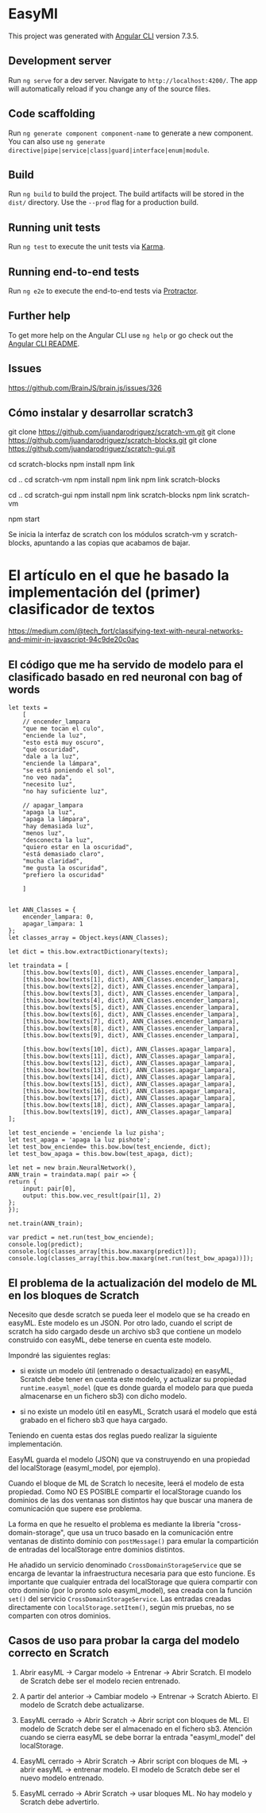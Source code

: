 # EasyMl

This project was generated with [Angular CLI](https://github.com/angular/angular-cli) version 7.3.5.

## Development server

Run `ng serve` for a dev server. Navigate to `http://localhost:4200/`. The app will automatically reload if you change any of the source files.

## Code scaffolding

Run `ng generate component component-name` to generate a new component. You can also use `ng generate directive|pipe|service|class|guard|interface|enum|module`.

## Build

Run `ng build` to build the project. The build artifacts will be stored in the `dist/` directory. Use the `--prod` flag for a production build.

## Running unit tests

Run `ng test` to execute the unit tests via [Karma](https://karma-runner.github.io).

## Running end-to-end tests

Run `ng e2e` to execute the end-to-end tests via [Protractor](http://www.protractortest.org/).

## Further help

To get more help on the Angular CLI use `ng help` or go check out the [Angular CLI README](https://github.com/angular/angular-cli/blob/master/README.md).


## Issues
https://github.com/BrainJS/brain.js/issues/326


## Cómo instalar y desarrollar scratch3

git clone https://github.com/juandarodriguez/scratch-vm.git
git clone https://github.com/juandarodriguez/scratch-blocks.git
git clone https://github.com/juandarodriguez/scratch-gui.git

cd scratch-blocks
npm install
npm link

cd ..
cd scratch-vm
npm install
npm link
npm link scratch-blocks

cd ..
cd scratch-gui
npm install
npm link scratch-blocks
npm link scratch-vm

npm start

Se inicia la interfaz de scratch con los módulos scratch-vm y 
scratch-blocks, apuntando a las copias que acabamos de bajar.


# El artículo en el que he basado la implementación del (primer) clasificador de textos

https://medium.com/@tech_fort/classifying-text-with-neural-networks-and-mimir-in-javascript-94c9de20c0ac

## El código que me ha servido de modelo para el clasificado basado en red neuronal con bag of words

    let texts =
        [
        // encender_lampara
        "que me tocan el culo",
        "enciende la luz",
        "esto está muy oscuro",
        "qué oscuridad",
        "dale a la luz",
        "enciende la lámpara",
        "se está poniendo el sol",
        "no veo nada",
        "necesito luz",
        "no hay suficiente luz",

        // apagar_lampara
        "apaga la luz",
        "apaga la lámpara",
        "hay demasiada luz",
        "menos luz",
        "desconecta la luz",
        "quiero estar en la oscuridad",
        "está demasiado claro",
        "mucha claridad",
        "me gusta la oscuridad",
        "prefiero la oscuridad"

        ]


    let ANN_Classes = {
        encender_lampara: 0,
        apagar_lampara: 1
    };
    let classes_array = Object.keys(ANN_Classes);

    let dict = this.bow.extractDictionary(texts);

    let traindata = [
        [this.bow.bow(texts[0], dict), ANN_Classes.encender_lampara],
        [this.bow.bow(texts[1], dict), ANN_Classes.encender_lampara],
        [this.bow.bow(texts[2], dict), ANN_Classes.encender_lampara],
        [this.bow.bow(texts[3], dict), ANN_Classes.encender_lampara],
        [this.bow.bow(texts[4], dict), ANN_Classes.encender_lampara],
        [this.bow.bow(texts[5], dict), ANN_Classes.encender_lampara],
        [this.bow.bow(texts[6], dict), ANN_Classes.encender_lampara],
        [this.bow.bow(texts[7], dict), ANN_Classes.encender_lampara],
        [this.bow.bow(texts[8], dict), ANN_Classes.encender_lampara],
        [this.bow.bow(texts[9], dict), ANN_Classes.encender_lampara],
        
        [this.bow.bow(texts[10], dict), ANN_Classes.apagar_lampara],
        [this.bow.bow(texts[11], dict), ANN_Classes.apagar_lampara],
        [this.bow.bow(texts[12], dict), ANN_Classes.apagar_lampara],
        [this.bow.bow(texts[13], dict), ANN_Classes.apagar_lampara],
        [this.bow.bow(texts[14], dict), ANN_Classes.apagar_lampara],
        [this.bow.bow(texts[15], dict), ANN_Classes.apagar_lampara],
        [this.bow.bow(texts[16], dict), ANN_Classes.apagar_lampara],
        [this.bow.bow(texts[17], dict), ANN_Classes.apagar_lampara],
        [this.bow.bow(texts[18], dict), ANN_Classes.apagar_lampara],
        [this.bow.bow(texts[19], dict), ANN_Classes.apagar_lampara]
    ];

    let test_enciende = 'enciende la luz pisha';
    let test_apaga = 'apaga la luz pishote';
    let test_bow_enciende= this.bow.bow(test_enciende, dict);
    let test_bow_apaga = this.bow.bow(test_apaga, dict);

    let net = new brain.NeuralNetwork(),
    ANN_train = traindata.map( pair => {
    return {
        input: pair[0],
        output: this.bow.vec_result(pair[1], 2)
    };
    });

    net.train(ANN_train);

    var predict = net.run(test_bow_enciende);
    console.log(predict);
    console.log(classes_array[this.bow.maxarg(predict)]);
    console.log(classes_array[this.bow.maxarg(net.run(test_bow_apaga))]);

## El problema de la actualización del modelo de ML en los bloques de Scratch

Necesito que desde scratch se pueda leer el modelo que se ha creado en easyML.
Este modelo es un JSON. Por otro lado, cuando el script de scratch ha sido
cargado desde un archivo sb3 que contiene un modelo construido con easyML, debe tenerse en cuenta este modelo.

Impondré las siguientes reglas:

- si existe un modelo útil (entrenado o desactualizado) en easyML, Scratch debe tener en cuenta este modelo, y actualizar su propiedad `runtime.easyml_model` (que es donde guarda el modelo para que pueda almacenarse en un fichero sb3) con dicho modelo.

- si no existe un modelo útil en easyML, Scratch usará el modelo que está grabado en el fichero sb3 que haya cargado.

Teniendo en cuenta estas dos reglas puedo realizar la siguiente implementación.

EasyML guarda el modelo (JSON) que va construyendo en una propiedad del localStorage (easyml_model, por ejemplo).

Cuando el bloque de ML de Scratch lo necesite, leerá el modelo de esta propiedad. Como NO ES POSIBLE compartir el localStorage cuando los dominios de las dos ventanas son distintos hay que buscar una manera de comunicación que supere ese problema. 

La forma en que he resuelto el problema es mediante la librería "cross-domain-storage", que usa un truco basado en la comunicación entre ventanas de distinto dominio con `postMessage()` para emular la compartición de entradas del localStorage entre dominios distintos.

He añadido un servicio denominado `CrossDomainStorageService` que se encarga de levantar la infraestructura necesaria para que esto funcione. Es importante que cualquier entrada del localStorage que quiera compartir con otro dominio (por lo pronto solo easyml_model), sea creada con la función `set()` del servicio  `CrossDomainStorageService`. Las entradas creadas directamente con `localStorage.setItem()`, según mis pruebas, no se comparten con otros dominios. 
 

## Casos de uso para probar la carga del modelo correcto en Scratch

1. Abrir easyML -> Cargar modelo -> Entrenar -> Abrir Scratch. El modelo de Scratch debe ser el modelo recien entrenado.

2. A partir del anterior -> Cambiar modelo -> Entrenar -> Scratch Abierto. El modelo de Scratch debe actualizarse.

3. EasyML cerrado -> Abrir Scratch -> Abrir script con bloques de ML. El modelo de Scratch debe ser el almacenado en el fichero sb3. Atención cuando se cierra easyML se debe borrar la entrada "easyml_model" del localStorage.

4. EasyML cerrado -> Abrir Scratch -> Abrir script con bloques de ML -> abrir easyML -> entrenar modelo. El modelo de Scratch debe ser el nuevo modelo entrenado.

5. EasyML cerrado -> Abrir Scratch -> usar bloques ML. No hay modelo y Scratch debe advertirlo.

